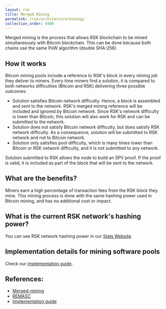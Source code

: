 ```yaml
---
layout: rsk
title: Merged Mining
permalink: /rsk/architecture/mining/
collection_order: 4400
---
```


Merged mining is the process that allows RSK blockchain to be mined simultaneously with Bitcoin blockchain. This can be done because both chains use the same PoW algorithm (double SHA-256).

## How it works

Bitcoin mining pools include a reference to RSK's block in every mining job they deliver to miners.
Every time miners find a solution, it is compared to both networks difficulties (Bitcoin and RSK) delivering three possible outcomes:

- Solution satisfies Bitcoin network difficulty. Hence, a block is assembled and sent to the network. RSK's merged mining reference will be included and ignored by Bitcoin network. Since RSK's network difficulty is lower than Bitcoin, this solution will also work for RSK and can be submitted to the network.
- Solution does not satisfy Bitcoin network difficulty, but does satisfy RSK network difficulty. As a consequence, solution will be submitted to RSK network and not to Bitcoin network.
- Solution only satisfies pool difficulty, which is many times lower than Bitcoin or RSK network difficulty, and it is not submitted to any network.

Solution submitted to RSK allows the node to build an SPV proof. If the proof is valid, it is included as part of the block that will be sent to the network.

## What are the benefits?

Miners earn a high percentage of transaction fees from the RSK block they mine. This mining process is done with the same hashing power used in Bitcoin mining, and has no additional cost or impact.

## What is the current RSK network's hashing power?

You can see RSK network hashing power in our [Stats Website](https://stats.rsk.co).

## Implementation details for mining software pools

Check our [implementation guide](/rsk/architecture/mining/implementation-guide).

## References:

- [Merged-mining](/rsk/architecture/mining/reference)
- [REMASC](/rsk/architecture/mining/remasc)
- [Implementation guide](/rsk/architecture/mining/implementation-guide)
